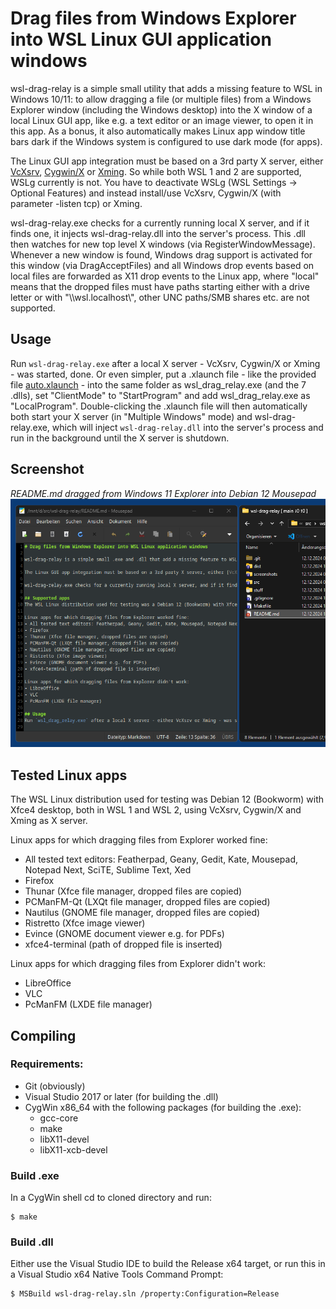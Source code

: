# Drag files from Windows Explorer into WSL Linux GUI application windows

wsl-drag-relay is a simple small utility that adds a missing feature to WSL in Windows 10/11: to allow dragging a file (or multiple files) from a Windows Explorer window (including the Windows desktop) into the X window of a local Linux GUI app, like e.g. a text editor or an image viewer, to open it in this app. As a bonus, it also automatically makes Linux app window title bars dark if the Windows system is configured to use dark mode (for apps).

The Linux GUI app integration must be based on a 3rd party X server, either [VcXsrv](https://sourceforge.net/projects/vcxsrv/), [Cygwin/X](https://x.cygwin.com/) or [Xming](http://www.straightrunning.com/XmingNotes/). So while both WSL 1 and 2 are supported, WSLg currently is not. You have to deactivate WSLg (WSL Settings -> Optional Features) and instead install/use VcXsrv, Cygwin/X (with parameter -listen tcp) or Xming.

wsl-drag-relay.exe checks for a currently running local X server, and if it finds one, it injects wsl-drag-relay.dll into the server's process. This .dll then watches for new top level X windows (via RegisterWindowMessage). Whenever a new window is found, Windows drag support is activated for this window (via DragAcceptFiles) and all Windows drop events based on local files are forwarded as X11 drop events to the Linux app, where "local" means that the dropped files must have paths starting either with a drive letter or with "\\\\wsl.localhost\\", other UNC paths/SMB shares etc. are not supported.

## Usage
Run `wsl-drag-relay.exe` after a local X server - VcXsrv, Cygwin/X or Xming - was started, done. Or even simpler, put a .xlaunch file - like the provided file [auto.xlaunch](dist/auto.xlaunch) - into the same folder as wsl_drag_relay.exe (and the 7 .dlls), set "ClientMode" to "StartProgram" and add wsl_drag_relay.exe as "LocalProgram". Double-clicking the .xlaunch file will then automatically both start your X server (in "Multiple Windows" mode) and wsl-drag-relay.exe, which will inject `wsl-drag-relay.dll` into the server's process and run in the background until the X server is shutdown.

## Screenshot

*README.md dragged from Windows 11 Explorer into Debian 12 Mousepad*  
![EREADME.md dragged from Windows 11 Explorer into Debian 12 Mousepad](screenshots/mousepad.png)

## Tested Linux apps
The WSL Linux distribution used for testing was Debian 12 (Bookworm) with Xfce4 desktop, both in WSL 1 and WSL 2, using VcXsrv, Cygwin/X and Xming as X server.

Linux apps for which dragging files from Explorer worked fine:
- All tested text editors: Featherpad, Geany, Gedit, Kate, Mousepad, Notepad Next, SciTE, Sublime Text, Xed
- Firefox
- Thunar (Xfce file manager, dropped files are copied)
- PCManFM-Qt (LXQt file manager, dropped files are copied)
- Nautilus (GNOME file manager, dropped files are copied)
- Ristretto (Xfce image viewer)
- Evince (GNOME document viewer e.g. for PDFs)
- xfce4-terminal (path of dropped file is inserted)

Linux apps for which dragging files from Explorer didn't work:
- LibreOffice
- VLC
- PcManFM (LXDE file manager)

## Compiling

### Requirements:
- Git (obviously)
- Visual Studio 2017 or later (for building the .dll)
- CygWin x86_64 with the following packages (for building the .exe):
    - gcc-core
    - make
    - libX11-devel
    - libX11-xcb-devel

### Build .exe
In a CygWin shell cd to cloned directory and run:
```
$ make
```

### Build .dll
Either use the Visual Studio IDE to build the Release x64 target, or run this in a Visual Studio x64 Native Tools Command Prompt:
```
$ MSBuild wsl-drag-relay.sln /property:Configuration=Release
```